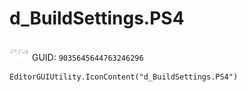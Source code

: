 # d_BuildSettings.PS4
![](/img/d_BuildSettings.PS4.png)
GUID: `9035645644763246296`
```
EditorGUIUtility.IconContent("d_BuildSettings.PS4")
```
